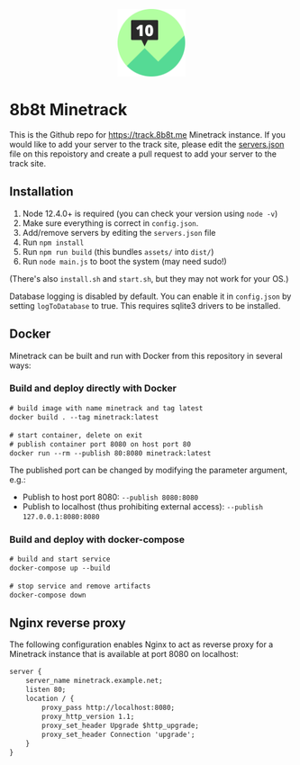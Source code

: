 <p align="center">
	<img width="120" height="120" src="assets/images/logo.svg">
</p>

# 8b8t Minetrack
This is the Github repo for https://track.8b8t.me Minetrack instance. If you would like to add your server to the track site, please edit the [servers.json](https://github.com/XeraPlugins/8b8t-Minetrack/blob/main/servers.json) file on this repoistory and create a pull request to add your server to the track site.

## Installation
1. Node 12.4.0+ is required (you can check your version using `node -v`)
2. Make sure everything is correct in ```config.json```.
3. Add/remove servers by editing the ```servers.json``` file
4. Run ```npm install```
5. Run ```npm run build``` (this bundles `assets/` into `dist/`)
6. Run ```node main.js``` to boot the system (may need sudo!)

(There's also ```install.sh``` and ```start.sh```, but they may not work for your OS.)

Database logging is disabled by default. You can enable it in ```config.json``` by setting ```logToDatabase``` to true.
This requires sqlite3 drivers to be installed.

## Docker
Minetrack can be built and run with Docker from this repository in several ways:

### Build and deploy directly with Docker
```
# build image with name minetrack and tag latest
docker build . --tag minetrack:latest

# start container, delete on exit
# publish container port 8080 on host port 80
docker run --rm --publish 80:8080 minetrack:latest
```

The published port can be changed by modifying the parameter argument, e.g.:  
* Publish to host port 8080: `--publish 8080:8080`  
* Publish to localhost (thus prohibiting external access): `--publish 127.0.0.1:8080:8080`

### Build and deploy with docker-compose
```
# build and start service
docker-compose up --build

# stop service and remove artifacts
docker-compose down
```

## Nginx reverse proxy
The following configuration enables Nginx to act as reverse proxy for a Minetrack instance that is available at port 8080 on localhost:
```
server {
    server_name minetrack.example.net;
    listen 80;
    location / {
        proxy_pass http://localhost:8080;
        proxy_http_version 1.1;
        proxy_set_header Upgrade $http_upgrade;
        proxy_set_header Connection 'upgrade';
    }
}
```
